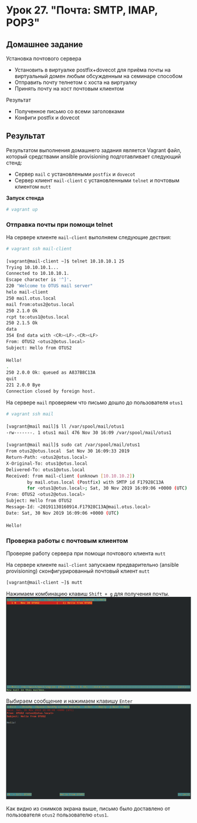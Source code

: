 # Урок 27. "Почта: SMTP, IMAP, POP3"
## Домашнее задание

Установка почтового сервера
- Установить в виртуалке postfix+dovecot для приёма почты на виртуальный домен любым обсужденным на семинаре способом
- Отправить почту телнетом с хоста на виртуалку
- Принять почту на хост почтовым клиентом

Результат
- Полученное письмо со всеми заголовками
- Конфиги postfix и dovecot

## Результат

Результатом выполнения домашнего задания является Vagrant файл, который средствами ansible provisioning подготавливает следующий стенд:
- Сервер `mail` с установлеными `postfix` и `dovecot`
- Сервер клиент `mail-client` с установленными `telnet` и почтовым клиентом `mutt`

**Запуск стенда**
```bash
# vagrant up
```

### Отправка почты при помощи telnet
На сервере клиенте `mail-client` выполняем следующие дествия:
```bash
# vagrant ssh mail-client

[vagrant@mail-client ~]$ telnet 10.10.10.1 25
Trying 10.10.10.1...
Connected to 10.10.10.1.
Escape character is '^]'.
220 "Welcome to OTUS mail server"
helo mail-client
250 mail.otus.local
mail from:otus2@otus.local
250 2.1.0 Ok
rcpt to:otus1@otus.local
250 2.1.5 Ok
data
354 End data with <CR><LF>.<CR><LF>
From: OTUS2 <otus2@otus.local>
Subject: Hello from OTUS2

Hello!
.
250 2.0.0 Ok: queued as A837B8C13A
quit
221 2.0.0 Bye
Connection closed by foreign host.
```

На сервере `mail` проверяем что письмо дошло до пользователя `otus1`
```bash
# vagrant ssh mail

[vagrant@mail mail]$ ll /var/spool/mail/otus1 
-rw-------. 1 otus1 mail 476 Nov 30 16:09 /var/spool/mail/otus1

[vagrant@mail mail]$ sudo cat /var/spool/mail/otus1 
From otus2@otus.local  Sat Nov 30 16:09:33 2019
Return-Path: <otus2@otus.local>
X-Original-To: otus1@otus.local
Delivered-To: otus1@otus.local
Received: from mail-client (unknown [10.10.10.2])
        by mail.otus.local (Postfix) with SMTP id F17928C13A
        for <otus1@otus.local>; Sat, 30 Nov 2019 16:09:06 +0000 (UTC)
From: OTUS2 <otus2@otus.local>
Subject: Hello from OTUS2
Message-Id: <20191130160914.F17928C13A@mail.otus.local>
Date: Sat, 30 Nov 2019 16:09:06 +0000 (UTC)

Hello!

```

### Проверка работы с почтовым клиентом
Проверяе работу сервера при помощи почтового клиента `mutt`

На сервере клиенте `mail-client` запускаем предварительно (ansible provisioning) сконфигурированный почтовый клиент `mutt`
```bash
[vagrant@mail-client ~]$ mutt
```
Нажимаем комбинацию клавиш `Shift + g` для получения почты.
![](img/mutt-1.png)

Выбираем сообщение и нажимаем клавишу `Enter`
![asdasdasd](img/mutt-2.png)

Как видно из снимков экрана выше, письмо было доставлено от пользователя `otus2` пользователю `otus1`.
